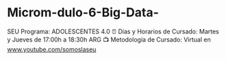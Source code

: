# Microm-dulo-6-Big-Data-
 SEU   Programa: ADOLESCENTES 4.0 ⏰ Días y Horarios de Cursado: Martes y Jueves de 17:00h a 18:30h ARG 📺 Metodología de Cursado: Virtual en www.youtube.com/somoslaseu 
